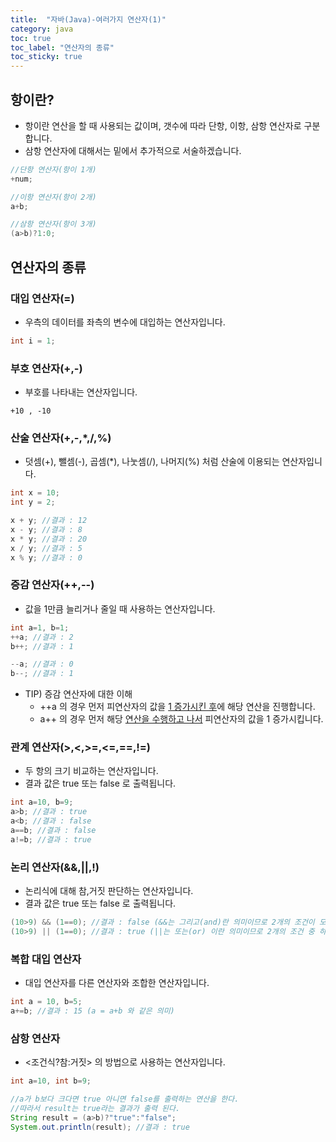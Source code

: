 ```yaml
---
title:  "자바(Java)-여러가지 연산자(1)"
category: java
toc: true
toc_label: "연산자의 종류"
toc_sticky: true
---
```








## 항이란?

- 항이란 연산을 할 때 사용되는 값이며, 갯수에 따라 단항, 이항, 삼항 연산자로 구분합니다.
- 삼항 연산자에 대해서는 밑에서 추가적으로 서술하겠습니다.

```java
//단항 연산자(항이 1개)
+num;

//이항 연산자(항이 2개)
a+b;

//삼항 연산자(항이 3개)
(a>b)?1:0;
```





## 연산자의 종류

### 대입 연산자(=)

- 우측의 데이터를 좌측의 변수에 대입하는 연산자입니다.

```java
int i = 1;
```



### 부호 연산자(+,-)

- 부호를 나타내는 연산자입니다.

```
+10 , -10
```



### 산술 연산자(+,-,*,/,%)

- 덧셈(+), 뺄셈(-), 곱셈(*), 나눗셈(/), 나머지(%) 처럼 산술에 이용되는 연산자입니다.

```java
int x = 10;
int y = 2;

x + y; //결과 : 12
x - y; //결과 : 8
x * y; //결과 : 20
x / y; //결과 : 5
x % y; //결과 : 0
```



### 증감 연산자(++,--)

- 값을 1만큼 늘리거나 줄일 때 사용하는 연산자입니다.

```java
int a=1, b=1;
++a; //결과 : 2
b++; //결과 : 1

--a; //결과 : 0
b--; //결과 : 1
```

- TIP) 증감 연산자에 대한 이해
  - ++a 의 경우 먼저 피연산자의 값을 <u>1 증가시킨 후</u>에 해당 연산을 진행합니다.
  - a++ 의 경우 먼저 해당 <u>연산을 수행하고 나서</u> 피연산자의 값을 1 증가시킵니다.



### 관계 연산자(>,<,>=,<=,==,!=)

- 두 항의 크기 비교하는 연산자입니다.
- 결과 값은 true 또는 false 로 출력됩니다.

```java
int a=10, b=9;
a>b; //결과 : true
a<b; //결과 : false
a==b; //결과 : false
a!=b; //결과 : true
```



### 논리 연산자(&&,||,!)

- 논리식에 대해 참,거짓 판단하는 연산자입니다.
- 결과 값은 true 또는 false 로 출력됩니다.

```java
(10>9) && (1==0); //결과 : false (&&는 그리고(and)란 의미이므로 2개의 조건이 모두 만족해야 한다.)
(10>9) || (1==0); //결과 : true (||는 또는(or) 이란 의미이므로 2개의 조건 중 하나만 만족하면 된다.)
```



### 복합 대입 연산자

- 대입 연산자를 다른 연산자와 조합한 연산자입니다.

```java
int a = 10, b=5;
a+=b; //결과 : 15 (a = a+b 와 같은 의미)
```



### 삼항 연산자

- \<조건식?참:거짓\> 의 방법으로 사용하는 연산자입니다.

```java
int a=10, int b=9;

//a가 b보다 크다면 true 아니면 false를 출력하는 연산을 한다. 
//따라서 result는 true라는 결과가 출력 된다.
String result = (a>b)?"true":"false";
System.out.println(result); //결과 : true
```



